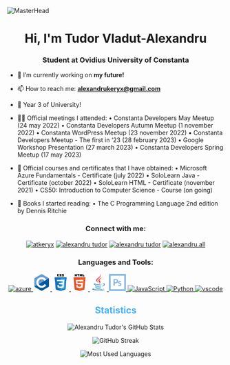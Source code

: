 ![MasterHead](https://i.pinimg.com/originals/87/f3/f1/87f3f1425b217691da645e97dbb50d55.gif)
<h1 align="center">Hi, I'm Tudor Vladut-Alexandru</h1>
<h3 align="center">Student at Ovidius University of Constanta</h3>

<p align="left">  </p>

- 🔭 I’m currently working on **my future!**

- 📫 How to reach me: **alexandrukeryx@gmail.com**

- 🔭 Year 3 of University!

- 👨‍💻 Official meetings I attended: 
        • Constanta Developers May Meetup (24 may 2022)
        • Constanta Developers Autumn Meetup (1 november 2022)
        • Constanta WordPress Meetup (23 november 2022)
        • Constanta Developers Meetup - The first in ‘23 (28 february 2023)
        • Google Workshop Presentation (27 march 2023)
        • Constanta Developers Spring Meetup (17 may 2023)
- 🧾 Official courses and certificates that I have obtained:
        • Microsoft Azure Fundamentals - Certificate (july 2022)
        • SoloLearn Java - Certificate (october 2022)
        • SoloLearn HTML - Certificate (november 2021)
        • CS50: Introduction to Computer Science - Course (on going)
- 🧾 Books I started reading:
        • The C Programming Language 2nd edition by Dennis Ritchie
<h3 align="center">Connect with me:</h3>
<p align="center">
<a href="https://twitter.com/atkeryx" target="blank"><img align="center" src="https://raw.githubusercontent.com/rahuldkjain/github-profile-readme-generator/master/src/images/icons/Social/twitter.svg" alt="atkeryx" height="30" width="40" /></a>
<a href="https://linkedin.com/in/alexandru-tudor-a732a1250/" target="blank"><img align="center" src="https://raw.githubusercontent.com/rahuldkjain/github-profile-readme-generator/master/src/images/icons/Social/linked-in-alt.svg" alt="alexandru tudor" height="30" width="40" /></a>
<a href="https://www.facebook.com/alexandru.tudor.5688/" target="blank"><img align="center" src="https://raw.githubusercontent.com/rahuldkjain/github-profile-readme-generator/master/src/images/icons/Social/facebook.svg" alt="alexandru tudor" height="30" width="40" /></a>
<a href="https://instagram.com/alexandru.all" target="blank"><img align="center" src="https://raw.githubusercontent.com/rahuldkjain/github-profile-readme-generator/master/src/images/icons/Social/instagram.svg" alt="alexandru.all" height="30" width="40" /></a>
</p>

<h3 align="center">Languages and Tools:</h3>
<p align="center"> 
        <a href="https://azure.microsoft.com/en-in/" target="_blank" rel="noreferrer"> 
                <img src="https://www.vectorlogo.zone/logos/microsoft_azure/microsoft_azure-icon.svg" alt="azure" width="40" height="40"/> 
        </a> 
        <a href="https://www.cprogramming.com/" target="_blank" rel="noreferrer"> 
                <img src="https://raw.githubusercontent.com/devicons/devicon/master/icons/c/c-original.svg" alt="c" width="40" height="40"/> 
        </a> 
        <a href="https://www.w3schools.com/css/" target="_blank" rel="noreferrer"> 
                <img src="https://raw.githubusercontent.com/devicons/devicon/master/icons/css3/css3-original-wordmark.svg" alt="css3" width="40" height="40"/> 
        </a> 
        <a href="https://www.w3.org/html/" target="_blank" rel="noreferrer"> 
                <img src="https://raw.githubusercontent.com/devicons/devicon/master/icons/html5/html5-original-wordmark.svg" alt="html5" width="40" height="40"/> 
        </a> 
        <a href="https://www.java.com" target="_blank" rel="noreferrer"> 
                <img src="https://raw.githubusercontent.com/devicons/devicon/master/icons/java/java-original.svg" alt="java" width="40" height="40"/> 
        </a> 
        <a href="https://www.photoshop.com/en" target="_blank" rel="noreferrer"> 
                <img src="https://raw.githubusercontent.com/devicons/devicon/master/icons/photoshop/photoshop-line.svg" alt="photoshop" width="40" height="40"/> 
        </a> 
        <a href="https://developer.mozilla.org/en-US/docs/Web/JavaScript" target="_blank" rel="noreferrer">
                <img  alt="JavaScript" src="https://cdn.jsdelivr.net/gh/devicons/devicon/icons/javascript/javascript-plain.svg" width="40" height="40"/>
        </a>
        <a href="https://www.python.org/" target="_blank" rel="noreferrer">
                <img  alt="Python" src="https://cdn.jsdelivr.net/gh/devicons/devicon/icons/python/python-original.svg" width="40" height="40"/>
        </a>
        <a href="https://code.visualstudio.com/" target="_blank" rel="noreferrer">
              <img  alt="vscode" width="40" height="40" src="https://cdn.jsdelivr.net/gh/devicons/devicon/icons/vscode/vscode-original.svg"/>
        </a>
</p>

<h2 style="color: #44AEFB" align="center">Statistics</h2>

<div class="stats" align="center">

![Alexandru Tudor's GitHub Stats](https://github-readme-stats-git-masterrstaa-rickstaa.vercel.app/api?username=alexandrutud&count_private=true&show_icons=true&theme=algolia&border_radius=20)

![GitHub Streak](https://streak-stats.demolab.com?user=alexandrutud&count_private=true&theme=algolia&border_radius=20)

![Most Used Languages](https://github-readme-stats.vercel.app/api/top-langs/?username=alexandrutud&layout=compact&show_icons=true&theme=algolia&border_radius=20)
</div>

